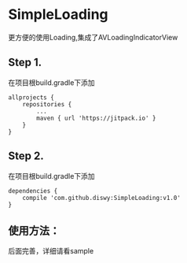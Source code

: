 # SimpleLoading

更方便的使用Loading,集成了AVLoadingIndicatorView 



## Step 1.

在项目根build.gradle下添加
```
allprojects {
	repositories {
		...
		maven { url 'https://jitpack.io' }
	}
}
```


## Step 2.

在项目根build.gradle下添加
```
dependencies {
    compile 'com.github.diswy:SimpleLoading:v1.0'
}
```


## 使用方法：
后面完善，详细请看sample
